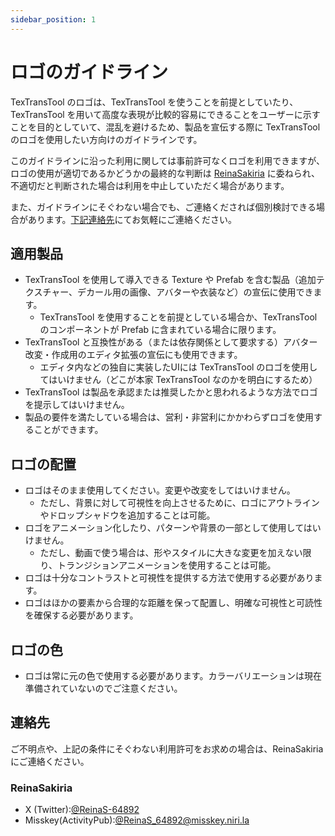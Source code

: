 ```yaml
---
sidebar_position: 1
---
```


# ロゴのガイドライン

TexTransTool のロゴは、TexTransTool を使うことを前提としていたり、TexTransTool を用いて高度な表現が比較的容易にできることをユーザーに示すことを目的としていて、混乱を避けるため、製品を宣伝する際に TexTransTool のロゴを使用したい方向けのガイドラインです。

このガイドラインに沿った利用に関しては事前許可なくロゴを利用できますが、ロゴの使用が適切であるかどうかの最終的な判断は [ReinaSakiria](#reinasakiria) に委ねられ、不適切だと判断された場合は利用を中止していただく場合があります。

また、ガイドラインにそぐわない場合でも、ご連絡くだされば個別検討できる場合があります。[下記連絡先](#連絡先)にてお気軽にご連絡ください。

## 適用製品

- TexTransTool を使用して導入できる Texture や Prefab を含む製品（追加テクスチャー、デカール用の画像、アバターや衣装など）の宣伝に使用できます。
  - TexTransTool を使用することを前提としている場合か、TexTransTool のコンポーネントが Prefab に含まれている場合に限ります。
- TexTransTool と互換性がある（または依存関係として要求する）アバター改変・作成用のエディタ拡張の宣伝にも使用できます。
  - エディタ内などの独自に実装したUIには TexTransTool のロゴを使用してはいけません（どこが本家 TexTransTool なのかを明白にするため）
- TexTransTool は製品を承認または推奨したかと思われるような方法でロゴを提示してはいけません。
- 製品の要件を満たしている場合は、営利・非営利にかかわらずロゴを使用することができます。

## ロゴの配置

- ロゴはそのまま使用してください。変更や改変をしてはいけません。
  - ただし、背景に対して可視性を向上させるために、ロゴにアウトラインやドロップシャドウを追加することは可能。
- ロゴをアニメーション化したり、パターンや背景の一部として使用してはいけません。
  - ただし、動画で使う場合は、形やスタイルに大きな変更を加えない限り、トランジションアニメーションを使用することは可能。
- ロゴは十分なコントラストと可視性を提供する方法で使用する必要があります。
- ロゴはほかの要素から合理的な距離を保って配置し、明確な可視性と可読性を確保する必要があります。

## ロゴの色

- ロゴは常に元の色で使用する必要があります。カラーバリエーションは現在準備されていないのでご注意ください。

## 連絡先

ご不明点や、上記の条件にそぐわない利用許可をお求めの場合は、ReinaSakiria にご連絡ください。

### ReinaSakiria

- X (Twitter):[@ReinaS-64892](https://twitter.com/ReinaS_64892)
- Misskey(ActivityPub):[@ReinaS_64892@misskey.niri.la](https://misskey.niri.la/@ReinaS_64892)
